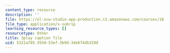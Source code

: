 ```yaml
---
content_type: resource
description: ''
file: https://ol-ocw-studio-app-production.s3.amazonaws.com/courses/18-065-matrix-methods-in-data-analysis-signal-processing-and-machine-learning-spring-2018/5321a785355053ef3b9d34e674db319d_lZrIPRnoGQQ.srt
file_type: application/x-subrip
learning_resource_types: []
resourcetype: Other
title: 3play caption file
uid: 5321a785-3550-53ef-3b9d-34e674db319d
---
```


